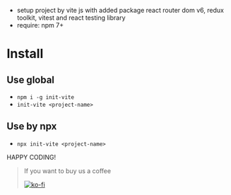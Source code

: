 -   setup project by vite js with added package react router dom v6, redux toolkit, vitest and react testing library
-   require: npm 7+
# Install
## Use global

-   `npm i -g init-vite`
-   `init-vite <project-name>`

## Use by npx

-   `npx init-vite <project-name>`

HAPPY CODING!

> If you want to buy us a coffee
>
> [![ko-fi](https://ko-fi.com/img/githubbutton_sm.svg)](https://ko-fi.com/thanhcongvu)